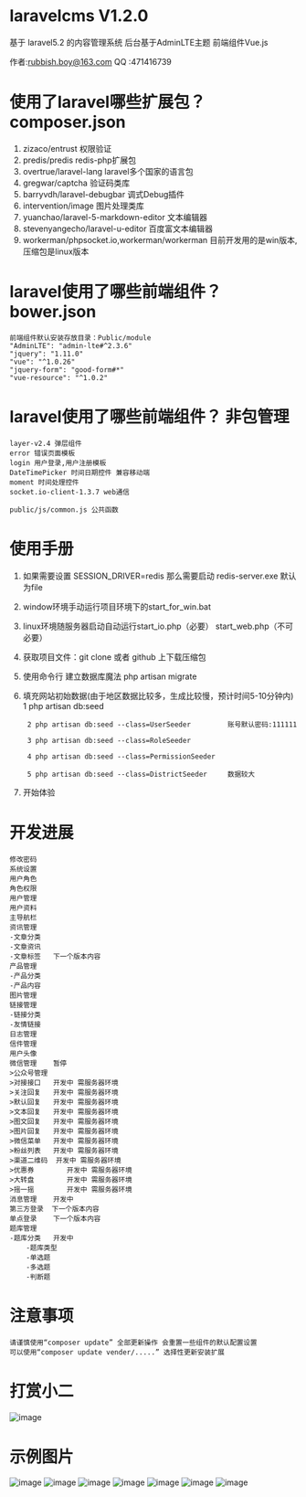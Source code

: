
# laravelcms V1.2.0
基于 laravel5.2 的内容管理系统  后台基于AdminLTE主题  前端组件Vue.js

作者:rubbish.boy@163.com
QQ	:471416739

#	使用了laravel哪些扩展包？ composer.json
1. zizaco/entrust 权限验证
2. predis/predis redis-php扩展包
3. overtrue/laravel-lang laravel多个国家的语言包
4. gregwar/captcha 验证码类库
5. barryvdh/laravel-debugbar 调式Debug插件
6. intervention/image 图片处理类库
7. yuanchao/laravel-5-markdown-editor 文本编辑器
8. stevenyangecho/laravel-u-editor 百度富文本编辑器
9. workerman/phpsocket.io,workerman/workerman  目前开发用的是win版本, 压缩包是linux版本

#	laravel使用了哪些前端组件？ bower.json

	前端组件默认安装存放目录：Public/module
	"AdminLTE": "admin-lte#^2.3.6"
    "jquery": "1.11.0"
    "vue": "^1.0.26"
    "jquery-form": "good-form#*"
    "vue-resource": "^1.0.2"

#	laravel使用了哪些前端组件？ 非包管理
	layer-v2.4 弹层组件
	error 错误页面模板
	login 用户登录,用户注册模板
	DateTimePicker 时间日期控件 兼容移动端
	moment 时间处理控件
	socket.io-client-1.3.7 web通信
	
	public/js/common.js 公共函数

#	使用手册
1. 如果需要设置 SESSION_DRIVER=redis 那么需要启动 redis-server.exe  默认为file

2. window环境手动运行项目环境下的start_for_win.bat

3. linux环境随服务器启动自动运行start_io.php（必要）  start_web.php（不可必要）

4. 获取项目文件：git clone 或者 github 上下载压缩包

5. 使用命令行 建立数据库魔法
    php artisan migrate
	
6. 填充网站初始数据(由于地区数据比较多，生成比较慢，预计时间5-10分钟内)	
		1 php artisan db:seed
		
		2 php artisan db:seed --class=UserSeeder		 账号默认密码:111111
		
		3 php artisan db:seed --class=RoleSeeder
		
		4 php artisan db:seed --class=PermissionSeeder
		
		5 php artisan db:seed --class=DistrictSeeder	 数据较大
		
7. 开始体验
	
#	开发进展

	修改密码 
	系统设置
	用户角色
	角色权限
	用户管理
	用户资料
	主导航栏
	资讯管理 
	-文章分类
	-文章资讯
	-文章标签	下一个版本内容
	产品管理	
	-产品分类	
	-产品内容	
	图片管理 
	链接管理 
	-链接分类
	-友情链接
	日志管理 
	信件管理 
	用户头像 
	微信管理 	暂停
	>公众号管理 
	>对接接口	开发中 需服务器环境
	>关注回复	开发中 需服务器环境
	>默认回复	开发中 需服务器环境
	>文本回复	开发中 需服务器环境
	>图文回复	开发中 需服务器环境
	>图片回复	开发中 需服务器环境
	>微信菜单	开发中 需服务器环境
	>粉丝列表	开发中 需服务器环境
	>渠道二维码	开发中 需服务器环境
	>优惠券		开发中 需服务器环境
	>大转盘		开发中 需服务器环境
	>摇一摇		开发中 需服务器环境
	消息管理 	开发中
	第三方登录  下一个版本内容
	单点登录    下一个版本内容
	题库管理	
	-题库分类	开发中
		-题库类型
		-单选题
		-多选题
		-判断题

#	注意事项
	请谨慎使用“composer update” 全部更新操作 会重置一些组件的默认配置设置
	可以使用“composer update vender/.....” 选择性更新安装扩展
	
#	打赏小二
![image](https://github.com/q1082121/laravelcms/blob/master/public/images/alipay.jpg)

#	示例图片
![image](https://github.com/q1082121/laravelcms/blob/master/public/images/home/demo/1.png)
![image](https://github.com/q1082121/laravelcms/blob/master/public/images/home/demo/2.png)
![image](https://github.com/q1082121/laravelcms/blob/master/public/images/home/demo/3.png)
![image](https://github.com/q1082121/laravelcms/blob/master/public/images/home/demo/4.png)
![image](https://github.com/q1082121/laravelcms/blob/master/public/images/home/demo/5.png)
![image](https://github.com/q1082121/laravelcms/blob/master/public/images/home/demo/6.png)
![image](https://github.com/q1082121/laravelcms/blob/master/public/images/home/demo/7.png)